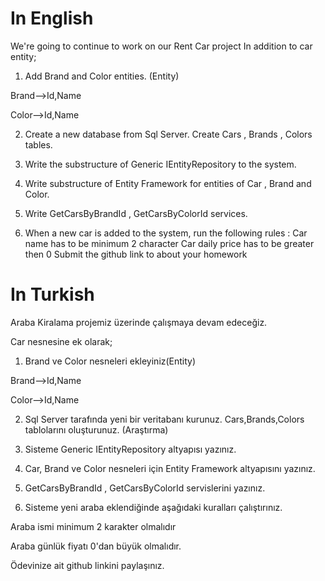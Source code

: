 # In English 
We're going to continue to work on our Rent Car project
In addition to car entity;

1. Add Brand and Color entities. (Entity)

Brand-->Id,Name

Color-->Id,Name

2. Create a new database from Sql Server. Create Cars , Brands , Colors tables.

3. Write the substructure of Generic IEntityRepository to the system.
4. Write substructure of Entity Framework for entities of Car , Brand and Color.
5. Write GetCarsByBrandId , GetCarsByColorId services.
6. When a new car is added to the system, run the following rules : 
Car name has to be minimum 2 character 
Car daily price has to be greater then 0
Submit the github link to about your homework

# In Turkish 

Araba Kiralama projemiz üzerinde çalışmaya devam edeceğiz.

Car nesnesine ek olarak;

1) Brand ve Color nesneleri ekleyiniz(Entity)

Brand-->Id,Name

Color-->Id,Name

2) Sql Server tarafında yeni bir veritabanı kurunuz. Cars,Brands,Colors tablolarını oluşturunuz. (Araştırma)

3) Sisteme Generic IEntityRepository altyapısı yazınız.

4) Car, Brand ve Color nesneleri için Entity Framework altyapısını yazınız.

5) GetCarsByBrandId , GetCarsByColorId servislerini yazınız.

6) Sisteme yeni araba eklendiğinde aşağıdaki kuralları çalıştırınız.

Araba ismi minimum 2 karakter olmalıdır

Araba günlük fiyatı 0'dan büyük olmalıdır.

Ödevinize ait github linkini paylaşınız.
